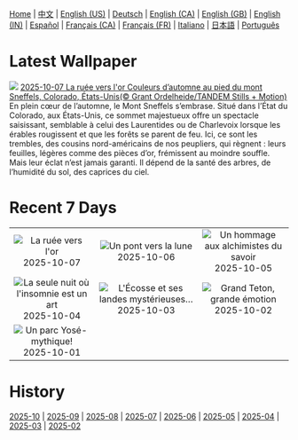 [Home](../README.md) | [中文](zh-CN.md) | [English (US)](en-US.md) | [Deutsch](de-DE.md) | [English (CA)](en-CA.md) | [English (GB)](en-GB.md) | [English (IN)](en-IN.md) | [Español](es-ES.md) | [Français (CA)](fr-CA.md) | [Français (FR)](fr-FR.md) | [Italiano](it-IT.md) | [日本語](ja-JP.md) | [Português](pt-BR.md)

# Latest Wallpaper
![](https://www.bing.com/th?id=OHR.RidgwayAspens_FR-CA5613578369_UHD.jpg)
[2025-10-07 La ruée vers l'or Couleurs d’automne au pied du mont Sneffels, Colorado, États-Unis(© Grant Ordelheide/TANDEM Stills + Motion)](https://www.bing.com/th?id=OHR.RidgwayAspens_FR-CA5613578369_UHD.jpg)
En plein cœur de l’automne, le Mont Sneffels s’embrase. Situé dans l’État du Colorado, aux États-Unis, ce sommet majestueux offre un spectacle saisissant, semblable à celui des Laurentides ou de Charlevoix lorsque les érables rougissent et que les forêts se parent de feu. Ici, ce sont les trembles, des cousins nord-américains de nos peupliers, qui règnent : leurs feuilles, légères comme des pièces d’or, frémissent au moindre souffle. Mais leur éclat n’est jamais garanti. Il dépend de la santé des arbres, de l’humidité du sol, des caprices du ciel.

# Recent 7 Days
|  |  |  |
|:---:|:---:|:---:|
| ![](https://www.bing.com/th?id=OHR.RidgwayAspens_FR-CA5613578369_400x240.jpg "La ruée vers l'or") 2025-10-07 | ![](https://www.bing.com/th?id=OHR.AnshunBridge_FR-CA5523096910_400x240.jpg "Un pont vers la lune") 2025-10-06 | ![](https://www.bing.com/th?id=OHR.TeacherOwl_FR-CA5450813824_400x240.jpg "Un hommage aux alchimistes du savoir") 2025-10-05 |
| ![](https://www.bing.com/th?id=OHR.InsideOutNB_FR-CA5265996893_400x240.jpg "La seule nuit où l'insomnie est un art") 2025-10-04 | ![](https://www.bing.com/th?id=OHR.SkyeHeather_FR-CA5322356431_400x240.jpg "L'Écosse et ses landes mystérieuses…") 2025-10-03 | ![](https://www.bing.com/th?id=OHR.OxbowBend_FR-CA6912917825_400x240.jpg "Grand Teton, grande émotion") 2025-10-02 |
| ![](https://www.bing.com/th?id=OHR.YosemiteClark_FR-CA6784551281_400x240.jpg "Un parc Yosé-mythique!") 2025-10-01 |  |  |

# History
[2025-10](../archives/wallpaper/fr-CA/w_2025_10.md) | [2025-09](../archives/wallpaper/fr-CA/w_2025_09.md) | [2025-08](../archives/wallpaper/fr-CA/w_2025_08.md) | [2025-07](../archives/wallpaper/fr-CA/w_2025_07.md) | [2025-06](../archives/wallpaper/fr-CA/w_2025_06.md) | [2025-05](../archives/wallpaper/fr-CA/w_2025_05.md) | [2025-04](../archives/wallpaper/fr-CA/w_2025_04.md) | [2025-03](../archives/wallpaper/fr-CA/w_2025_03.md) | [2025-02](../archives/wallpaper/fr-CA/w_2025_02.md)
